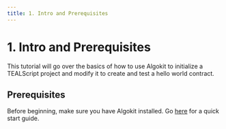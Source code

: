 ```yaml
---
title: 1. Intro and Prerequisites
---
```

# 1. Intro and Prerequisites

This tutorial will go over the basics of how to use Algokit to initialize a TEALScript project and modify it to create and test a hello world contract.

## Prerequisites 

Before beginning, make sure you have Algokit installed. Go [here](https://developer.algorand.org/docs/get-started/algokit/) for a quick start guide. 